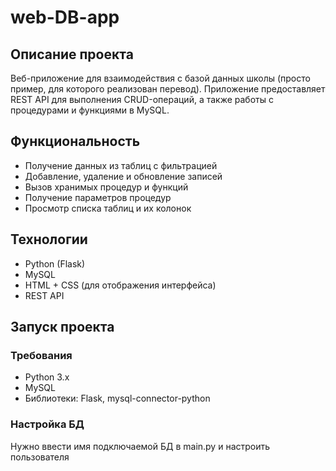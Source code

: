 # web-DB-app

## Описание проекта
Веб-приложение для взаимодействия с базой данных школы (просто пример, для которого реализован перевод). Приложение предоставляет REST API для выполнения CRUD-операций, а также работы с процедурами и функциями в MySQL.

## Функциональность
- Получение данных из таблиц с фильтрацией
- Добавление, удаление и обновление записей
- Вызов хранимых процедур и функций
- Получение параметров процедур
- Просмотр списка таблиц и их колонок

## Технологии
- Python (Flask)
- MySQL
- HTML + CSS (для отображения интерфейса)
- REST API

## Запуск проекта

### Требования
- Python 3.x
- MySQL
- Библиотеки: Flask, mysql-connector-python

### Настройка БД
Нужно ввести имя подключаемой БД в main.py и настроить пользователя
